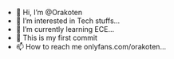 - 👋 Hi, I’m @Orakoten
- 👀 I’m interested in Tech stuffs...
- 🌱 I’m currently learning ECE...
- 💞️ This is my first commit
- 📫 How to reach me onlyfans.com/orakoten...

<!---
Orakoten/Orakoten is a ✨ special ✨ repository because its `README.md` (this file) appears on your GitHub profile.
You can click the Preview link to take a look at your changes.
--->
